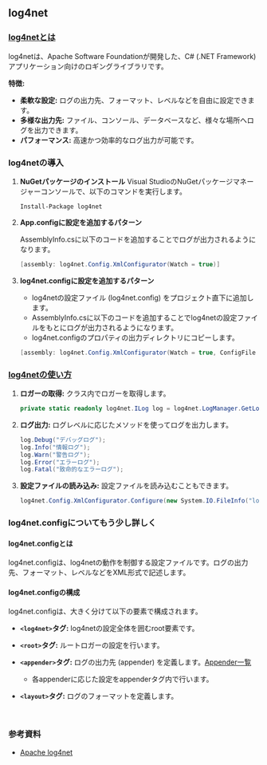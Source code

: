 ## log4net

### [log4netとは](https://logging.apache.org/log4net/)

log4netは、Apache Software Foundationが開発した、C\# (.NET Framework) アプリケーション向けのロギングライブラリです。

**特徴:**

  * **柔軟な設定:** ログの出力先、フォーマット、レベルなどを自由に設定できます。
  * **多様な出力先:** ファイル、コンソール、データベースなど、様々な場所へログを出力できます。
  * **パフォーマンス:** 高速かつ効率的なログ出力が可能です。

### log4netの導入

1. **NuGetパッケージのインストール**
    Visual StudioのNuGetパッケージマネージャーコンソールで、以下のコマンドを実行します。

    ```
    Install-Package log4net
    ```

2. **App.configに設定を追加するパターン**

    AssemblyInfo.csに以下のコードを追加することでログが出力されるようになります。

    ```C#
    [assembly: log4net.Config.XmlConfigurator(Watch = true)] 
    ```

    

3. **log4net.configに設定を追加するパターン**

   * log4netの設定ファイル (log4net.config) をプロジェクト直下に追加します。
   * AssemblyInfo.csに以下のコードを追加することでlog4netの設定ファイルをもとにログが出力されるようになります。
   * log4net.configのプロパティの出力ディレクトリにコピーします。

    ```C#
    [assembly: log4net.Config.XmlConfigurator(Watch = true, ConfigFile = "log4net.config")]
    ```



### [log4netの使い方](https://logging.apache.org/log4net/release/manual/introduction.html)

1. **ロガーの取得:**
    クラス内でロガーを取得します。

    ```csharp
    private static readonly log4net.ILog log = log4net.LogManager.GetLogger(System.Reflection.MethodBase.GetCurrentMethod().DeclaringType);
    ```

2. **ログ出力:**
    ログレベルに応じたメソッドを使ってログを出力します。

    ```csharp
    log.Debug("デバッグログ");
    log.Info("情報ログ");
    log.Warn("警告ログ");
    log.Error("エラーログ");
    log.Fatal("致命的なエラーログ");
    ```

3. **設定ファイルの読み込み:**
    設定ファイルを読み込むこともできます。

    ```csharp
    log4net.Config.XmlConfigurator.Configure(new System.IO.FileInfo("log4net.config"));
    ```

### log4net.configについてもう少し詳しく

#### log4net.configとは

log4net.configは、log4netの動作を制御する設定ファイルです。ログの出力先、フォーマット、レベルなどをXML形式で記述します。

#### log4net.configの構成

log4net.configは、大きく分けて以下の要素で構成されます。

- **`<log4net>`タグ:** log4netの設定全体を囲むroot要素です。

- **`<root>`タグ:** ルートロガーの設定を行います。

- **`<appender>`タグ:** ログの出力先 (appender) を定義します。[Appender一覧](https://logging.apache.org/log4net/release/manual/introduction.html)

    - 各appenderに応じた設定をappenderタグ内で行います。

- **`<layout>`タグ:** ログのフォーマットを定義します。

    ​    

### 参考資料

  * [Apache log4net](https://logging.apache.org/log4net/index.html)
